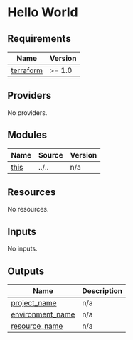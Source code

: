 # Hello World

<!-- BEGIN_TF_DOCS -->
## Requirements

| Name | Version |
|------|---------|
| <a name="requirement_terraform"></a> [terraform](#requirement\_terraform) | >= 1.0 |

## Providers

No providers.

## Modules

| Name | Source | Version |
|------|--------|---------|
| <a name="module_this"></a> [this](#module\_this) | ../.. | n/a |

## Resources

No resources.

## Inputs

No inputs.

## Outputs

| Name | Description |
|------|-------------|
| <a name="output_project_name"></a> [project\_name](#output\_project\_name) | n/a |
| <a name="output_environment_name"></a> [environment\_name](#output\_environment\_name) | n/a |
| <a name="output_resource_name"></a> [resource\_name](#output\_resource\_name) | n/a |
<!-- END_TF_DOCS -->
